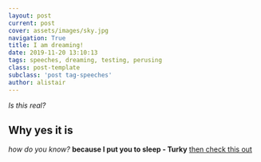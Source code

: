 ```yaml
---
layout: post
current: post
cover: assets/images/sky.jpg
navigation: True
title: I am dreaming!
date: 2019-11-20 13:10:13
tags: speeches, dreaming, testing, perusing
class: post-template
subclass: 'post tag-speeches'
author: alistair
---
```

*Is this real?*
## Why yes it is
*how do you know?*
**because I put you to sleep - Turky**
[then check this out][1]

[1]:	bridginggaps.org/test